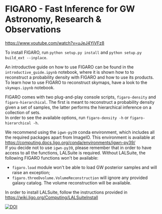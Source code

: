 # FIGARO - Fast Inference for GW Astronomy, Research & Observations

https://www.youtube.com/watch?v=uJeJ4YiVFz8

To install FIGARO, run `python setup.py install` and `python setup.py build_ext --inplace`.

An introductive guide on how to use FIGARO can be found in the `introductive_guide.ipynb` notebook, where it is shown how to to reconstruct a probability density with FIGARO and how to use its products.\
To learn how to use FIGARO to reconstruct skymaps, have a look to the `skymaps.ipynb` notebook.

FIGARO comes with two plug-and-play console scripts, `figaro-density` and `figaro-hierarchical`. The first is meant to reconstruct a probability density given a set of samples, the latter performs the hierarchical inference on a collection of sets.\
In order to see the available options, run `figaro-density -h` or `figaro-hierarchical -h`.

We recommend using the `igwn-py39` conda environment, which includes all the required packages apart from ImageIO.
This environment is available at https://computing.docs.ligo.org/conda/environments/igwn-py39/   
If you decide not to use `igwn-py39`, please remember that in order to have access to all the functions, LALSuite is required.
Without LALSuite, the following FIGARO functions won't be available:
* `figaro.load` module won't be able to load GW posterior samples and will raise an exception;
* `figaro.threeDvolume.VolumeReconstruction` will ignore any provided galaxy catalog. The volume reconstruction will be available.

In order to install LALSuite, follow the instructions provided in https://wiki.ligo.org/Computing/LALSuiteInstall

[![DOI](https://zenodo.org/badge/DOI/10.5281/zenodo.6515977.svg)](https://doi.org/10.5281/zenodo.6515977)
